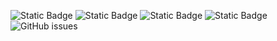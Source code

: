 ![Static Badge](https://img.shields.io/badge/blacklists-60-000000) ![Static Badge](https://img.shields.io/badge/blacklisted-3187085-cc0000) ![Static Badge](https://img.shields.io/badge/whitelisted-2244-00CC00) ![Static Badge](https://img.shields.io/badge/streaming_blacklist-28107-000000) ![GitHub issues](https://img.shields.io/github/issues/fabriziosalmi/blacklists)
